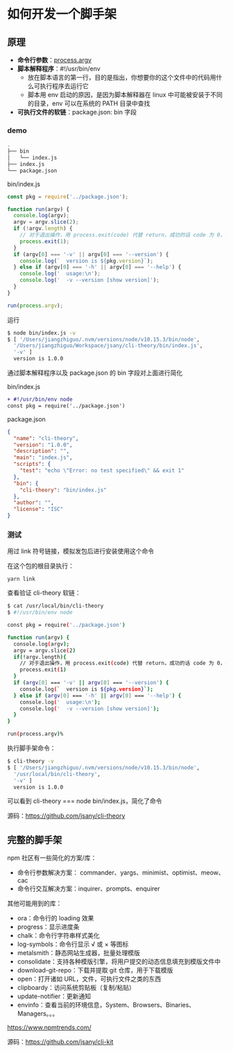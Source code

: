 # 如何开发一个脚手架

## 原理

- **命令行参数**：[process.argv](https://devdocs.io/node/process#process_process_argv)
- **脚本解释程序**：#!/usr/bin/env
  - 放在脚本语言的第一行，目的是指出，你想要你的这个文件中的代码用什么可执行程序去运行它
  - 脚本用 env 启动的原因，是因为脚本解释器在 linux 中可能被安装于不同的目录，env 可以在系统的 PATH 目录中查找
- **可执行文件的软链**：package.json: bin 字段

### demo

```bash
.
├── bin
│   └── index.js
├── index.js
└── package.json
```

bin/index.js

```javascript
const pkg = require('../package.json');

function run(argv) {
  console.log(argv);
  argv = argv.slice(2);
  if (!argv.length) {
    // 对于退出操作，用 process.exit(code) 代替 return，成功的话 code 为 0，失败为 1
    process.exit(1);
  }
  if (argv[0] === '-v' || argv[0] === '--version') {
    console.log(`  version is ${pkg.version}`);
  } else if (argv[0] === '-h' || argv[0] === '--help') {
    console.log('  usage:\n');
    console.log('  -v --version [show version]');
  }
}

run(process.argv);
```

运行

```bash
$ node bin/index.js -v
$ [ '/Users/jiangzhiguo/.nvm/versions/node/v10.15.3/bin/node',
  '/Users/jiangzhiguo/Workspace/jsany/cli-theory/bin/index.js',
  '-v' ]
  version is 1.0.0
```

通过脚本解释程序以及 package.json 的 bin 字段对上面进行简化

bin/index.js

```diff
+ #!/usr/bin/env node
const pkg = require('../package.json')
```

package.json

```json
{
  "name": "cli-theory",
  "version": "1.0.0",
  "description": "",
  "main": "index.js",
  "scripts": {
    "test": "echo \"Error: no test specified\" && exit 1"
  },
  "bin": {
    "cli-theory": "bin/index.js"
  },
  "author": "",
  "license": "ISC"
}
```

### 测试

用过 link 符号链接，模拟发包后进行安装使用这个命令

在这个包的根目录执行：

`yarn link`

查看验证 cli-theory 软链：

```bash
$ cat /usr/local/bin/cli-theory
$ #!/usr/bin/env node

const pkg = require('../package.json')

function run(argv) {
  console.log(argv);
  argv = argv.slice(2)
  if(!argv.length){
    // 对于退出操作，用 process.exit(code) 代替 return，成功的话 code 为 0，失败为 1
    process.exit(1)
  }
  if (argv[0] === '-v' || argv[0] === '--version') {
    console.log(`  version is ${pkg.version}`);
  } else if (argv[0] === '-h' || argv[0] === '--help') {
    console.log('  usage:\n');
    console.log('  -v --version [show version]');
  }
}

run(process.argv)%
```

执行脚手架命令：

```bash
$ cli-theory -v
$ [ '/Users/jiangzhiguo/.nvm/versions/node/v10.15.3/bin/node',
  '/usr/local/bin/cli-theory',
  '-v' ]
  version is 1.0.0
```

可以看到 cli-theory === node bin/index.js，简化了命令

源码：<https://github.com/jsany/cli-theory>

## 完整的脚手架

npm 社区有一些简化的方案/库：

- 命令行参数解决方案： commander、yargs、minimist、optimist、meow、cac
- 命令行交互解决方案：inquirer、prompts、enquirer

其他可能用到的库：

- ora：命令行的 loading 效果
- progress：显示进度条
- chalk：命令行字符串样式美化
- log-symbols：命令行显示 √ 或 × 等图标
- metalsmith：静态网站生成器，批量处理模版
- consolidate：支持各种模版引擎，将用户提交的动态信息填充到模版文件中
- download-git-repo：下载并提取 git 仓库，用于下载模版
- open：打开诸如 URL，文件，可执行文件之类的东西
- clipboardy：访问系统剪贴板（复制/粘贴）
- update-notifier：更新通知
- envinfo：查看当前的环境信息，System、Browsers、Binaries、Managers。。。

<https://www.npmtrends.com/>

源码：<https://github.com/jsany/cli-kit>
